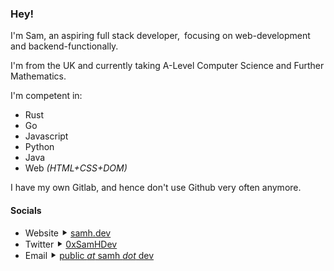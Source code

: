 ### Hey!

I'm Sam, an aspiring full stack developer, focusing on web-development and backend-functionally.

I'm from the UK and currently taking A-Level Computer Science and Further Mathematics.

I'm competent in:
- Rust
- Go
- Javascript
- Python
- Java
- Web *(HTML+CSS+DOM)*

I have my own Gitlab, and hence don't use Github very often anymore.

#### Socials
- Website ⯈ [samh.dev](https://samh.dev)
- Twitter ⯈ [0xSamHDev](https://twitter.com/0xSamHDev)
- Email ⯈ [public *at* samh *dot* dev](mailto:public@samh.dev)
